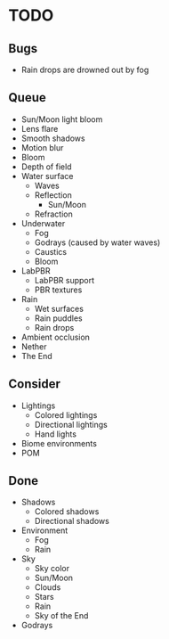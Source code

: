 # TODO

## Bugs

- Rain drops are drowned out by fog

## Queue

- Sun/Moon light bloom
- Lens flare
- Smooth shadows
- Motion blur
- Bloom
- Depth of field
- Water surface
    - Waves
    - Reflection
        - Sun/Moon
    - Refraction
- Underwater
    - Fog
    - Godrays (caused by water waves)
    - Caustics
    - Bloom
- LabPBR
    - LabPBR support
    - PBR textures
- Rain
    - Wet surfaces
    - Rain puddles
    - Rain drops
- Ambient occlusion
- Nether
- The End

## Consider

- Lightings
    - Colored lightings
    - Directional lightings
    - Hand lights
- Biome environments
- POM

## Done
- Shadows
    - Colored shadows
    - Directional shadows
- Environment
    - Fog
    - Rain
- Sky
    - Sky color
    - Sun/Moon
    - Clouds
    - Stars
    - Rain
    - Sky of the End
- Godrays